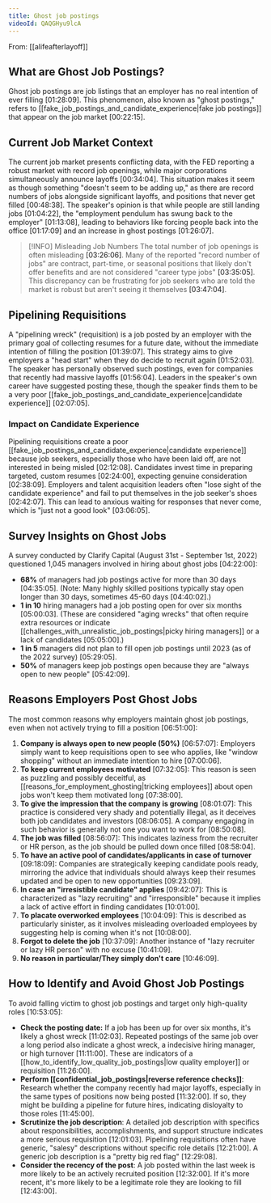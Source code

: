 ```yaml
---
title: Ghost job postings
videoId: QAQGHyu9lcA
---
```


From: [[alifeafterlayoff]] <br/> 

## What are Ghost Job Postings?
Ghost job postings are job listings that an employer has no real intention of ever filling <a class="yt-timestamp" data-t="01:28:09">[01:28:09]</a>. This phenomenon, also known as "ghost postings," refers to [[fake_job_postings_and_candidate_experience|fake job postings]] that appear on the job market <a class="yt-timestamp" data-t="00:22:15">[00:22:15]</a>.

## Current Job Market Context
The current job market presents conflicting data, with the FED reporting a robust market with record job openings, while major corporations simultaneously announce layoffs <a class="yt-timestamp" data-t="00:34:04">[00:34:04]</a>. This situation makes it seem as though something "doesn't seem to be adding up," as there are record numbers of jobs alongside significant layoffs, and positions that never get filled <a class="yt-timestamp" data-t="00:48:38">[00:48:38]</a>. The speaker's opinion is that while people are still landing jobs <a class="yt-timestamp" data-t="01:04:22">[01:04:22]</a>, the "employment pendulum has swung back to the employer" <a class="yt-timestamp" data-t="01:13:08">[01:13:08]</a>, leading to behaviors like forcing people back into the office <a class="yt-timestamp" data-t="01:17:09">[01:17:09]</a> and an increase in ghost postings <a class="yt-timestamp" data-t="01:26:07">[01:26:07]</a>.

> [!INFO] Misleading Job Numbers
> The total number of job openings is often misleading <a class="yt-timestamp" data-t="03:26:06">[03:26:06]</a>. Many of the reported "record number of jobs" are contract, part-time, or seasonal positions that likely don't offer benefits and are not considered "career type jobs" <a class="yt-timestamp" data-t="03:35:05">[03:35:05]</a>. This discrepancy can be frustrating for job seekers who are told the market is robust but aren't seeing it themselves <a class="yt-timestamp" data-t="03:47:04">[03:47:04]</a>.

## Pipelining Requisitions
A "pipelining wreck" (requisition) is a job posted by an employer with the primary goal of collecting resumes for a future date, without the immediate intention of filling the position <a class="yt-timestamp" data-t="01:39:07">[01:39:07]</a>. This strategy aims to give employers a "head start" when they do decide to recruit again <a class="yt-timestamp" data-t="01:52:03">[01:52:03]</a>. The speaker has personally observed such postings, even for companies that recently had massive layoffs <a class="yt-timestamp" data-t="01:56:04">[01:56:04]</a>. Leaders in the speaker's own career have suggested posting these, though the speaker finds them to be a very poor [[fake_job_postings_and_candidate_experience|candidate experience]] <a class="yt-timestamp" data-t="02:07:05">[02:07:05]</a>.

### Impact on Candidate Experience
Pipelining requisitions create a poor [[fake_job_postings_and_candidate_experience|candidate experience]] because job seekers, especially those who have been laid off, are not interested in being misled <a class="yt-timestamp" data-t="02:12:08">[02:12:08]</a>. Candidates invest time in preparing targeted, custom resumes <a class="yt-timestamp" data-t="02:24:00">[02:24:00]</a>, expecting genuine consideration <a class="yt-timestamp" data-t="02:38:09">[02:38:09]</a>. Employers and talent acquisition leaders often "lose sight of the candidate experience" and fail to put themselves in the job seeker's shoes <a class="yt-timestamp" data-t="02:42:07">[02:42:07]</a>. This can lead to anxious waiting for responses that never come, which is "just not a good look" <a class="yt-timestamp" data-t="03:06:05">[03:06:05]</a>.

## Survey Insights on Ghost Jobs

A survey conducted by Clarify Capital (August 31st - September 1st, 2022) questioned 1,045 managers involved in hiring about ghost jobs <a class="yt-timestamp" data-t="04:22:00">[04:22:00]</a>:
*   **68%** of managers had job postings active for more than 30 days <a class="yt-timestamp" data-t="04:35:05">[04:35:05]</a>. (Note: Many highly skilled positions typically stay open longer than 30 days, sometimes 45-60 days <a class="yt-timestamp" data-t="04:40:02">[04:40:02]</a>.)
*   **1 in 10** hiring managers had a job posting open for over six months <a class="yt-timestamp" data-t="05:00:03">[05:00:03]</a>. (These are considered "aging wrecks" that often require extra resources or indicate [[challenges_with_unrealistic_job_postings|picky hiring managers]] or a lack of candidates <a class="yt-timestamp" data-t="05:05:00">[05:05:00]</a>.)
*   **1 in 5** managers did not plan to fill open job postings until 2023 (as of the 2022 survey) <a class="yt-timestamp" data-t="05:29:05">[05:29:05]</a>.
*   **50%** of managers keep job postings open because they are "always open to new people" <a class="yt-timestamp" data-t="05:42:09">[05:42:09]</a>.

## Reasons Employers Post Ghost Jobs
The most common reasons why employers maintain ghost job postings, even when not actively trying to fill a position <a class="yt-timestamp" data-t="06:51:00">[06:51:00]</a>:

1.  **Company is always open to new people (50%)** <a class="yt-timestamp" data-t="06:57:07">[06:57:07]</a>: Employers simply want to keep requisitions open to see who applies, like "window shopping" without an immediate intention to hire <a class="yt-timestamp" data-t="07:00:06">[07:00:06]</a>.
2.  **To keep current employees motivated** <a class="yt-timestamp" data-t="07:32:05">[07:32:05]</a>: This reason is seen as puzzling and possibly deceitful, as [[reasons_for_employment_ghosting|tricking employees]] about open jobs won't keep them motivated long <a class="yt-timestamp" data-t="07:38:00">[07:38:00]</a>.
3.  **To give the impression that the company is growing** <a class="yt-timestamp" data-t="08:01:07">[08:01:07]</a>: This practice is considered very shady and potentially illegal, as it deceives both job candidates and investors <a class="yt-timestamp" data-t="08:06:05">[08:06:05]</a>. A company engaging in such behavior is generally not one you want to work for <a class="yt-timestamp" data-t="08:50:08">[08:50:08]</a>.
4.  **The job was filled** <a class="yt-timestamp" data-t="08:56:07">[08:56:07]</a>: This indicates laziness from the recruiter or HR person, as the job should be pulled down once filled <a class="yt-timestamp" data-t="08:58:04">[08:58:04]</a>.
5.  **To have an active pool of candidates/applicants in case of turnover** <a class="yt-timestamp" data-t="09:18:09">[09:18:09]</a>: Companies are strategically keeping candidate pools ready, mirroring the advice that individuals should always keep their resumes updated and be open to new opportunities <a class="yt-timestamp" data-t="09:23:09">[09:23:09]</a>.
6.  **In case an "irresistible candidate" applies** <a class="yt-timestamp" data-t="09:42:07">[09:42:07]</a>: This is characterized as "lazy recruiting" and "irresponsible" because it implies a lack of active effort in finding candidates <a class="yt-timestamp" data-t="10:01:00">[10:01:00]</a>.
7.  **To placate overworked employees** <a class="yt-timestamp" data-t="10:04:09">[10:04:09]</a>: This is described as particularly sinister, as it involves misleading overloaded employees by suggesting help is coming when it's not <a class="yt-timestamp" data-t="10:08:00">[10:08:00]</a>.
8.  **Forgot to delete the job** <a class="yt-timestamp" data-t="10:37:09">[10:37:09]</a>: Another instance of "lazy recruiter or lazy HR person" with no excuse <a class="yt-timestamp" data-t="10:41:09">[10:41:09]</a>.
9.  **No reason in particular/They simply don't care** <a class="yt-timestamp" data-t="10:46:09">[10:46:09]</a>.

## How to Identify and Avoid Ghost Job Postings
To avoid falling victim to ghost job postings and target only high-quality roles <a class="yt-timestamp" data-t="10:53:05">[10:53:05]</a>:

*   **Check the posting date:** If a job has been up for over six months, it's likely a ghost wreck <a class="yt-timestamp" data-t="11:02:03">[11:02:03]</a>. Repeated postings of the same job over a long period also indicate a ghost wreck, a indecisive hiring manager, or high turnover <a class="yt-timestamp" data-t="11:11:00">[11:11:00]</a>. These are indicators of a [[how_to_identify_low_quality_job_postings|low quality employer]] or requisition <a class="yt-timestamp" data-t="11:26:00">[11:26:00]</a>.
*   **Perform [[confidential_job_postings|reverse reference checks]]**: Research whether the company recently had major layoffs, especially in the same types of positions now being posted <a class="yt-timestamp" data-t="11:32:00">[11:32:00]</a>. If so, they might be building a pipeline for future hires, indicating disloyalty to those roles <a class="yt-timestamp" data-t="11:45:00">[11:45:00]</a>.
*   **Scrutinize the job description**: A detailed job description with specifics about responsibilities, accomplishments, and support structure indicates a more serious requisition <a class="yt-timestamp" data-t="12:01:03">[12:01:03]</a>. Pipelining requisitions often have generic, "salesy" descriptions without specific role details <a class="yt-timestamp" data-t="12:21:00">[12:21:00]</a>. A generic job description is a "pretty big red flag" <a class="yt-timestamp" data-t="12:29:08">[12:29:08]</a>.
*   **Consider the recency of the post**: A job posted within the last week is more likely to be an actively recruited position <a class="yt-timestamp" data-t="12:32:00">[12:32:00]</a>. If it's more recent, it's more likely to be a legitimate role they are looking to fill <a class="yt-timestamp" data-t="12:43:00">[12:43:00]</a>.